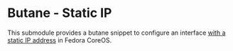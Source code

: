 # Butane - Static IP

This submodule provides a butane snippet to configure an interface [with a static IP address](https://docs.fedoraproject.org/en-US/fedora-coreos/sysconfig-network-configuration/) in Fedora CoreOS.
